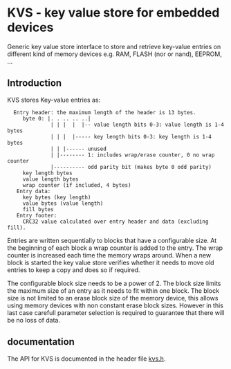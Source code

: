 <!--
  Copyright (c) 2022 Laczen

  SPDX-License-Identifier: Apache-2.0
-->
# KVS - key value store for embedded devices

Generic key value store interface to store and retrieve key-value entries on
different kind of memory devices e.g. RAM, FLASH (nor or nand), EEPROM, ...

## Introduction

KVS stores Key-value entries as:

```
  Entry header: the maximum length of the header is 13 bytes.
     byte 0: |. . .. .. ..|
              | | |  |  |-- value length bits 0-3: value length is 1-4 bytes
              | | |  |----- key length bits 0-3: key length is 1-4 bytes
              | | |------ unused
              | |-------- 1: includes wrap/erase counter, 0 no wrap counter
              |---------- odd parity bit (makes byte 0 odd parity)
     key length bytes
     value length bytes
     wrap counter (if included, 4 bytes)
   Entry data:
     key bytes (key length)
     value bytes (value length)
     fill bytes
   Entry footer:
     CRC32 value calculated over entry header and data (excluding fill).
```

 Entries are written sequentially to blocks that have a configurable size. At
 the beginning of each block a wrap counter is added to the entry. The wrap
 counter is increased each time the memory wraps around. When a new block is
 started the key value store verifies whether it needs to move old entries to
 keep a copy and does so if required.

 The configurable block size needs to be a power of 2. The block size limits
 the maximum size of an entry as it needs to fit within one block. The block
 size is not limited to an erase block size of the memory device, this allows
 using memory devices with non constant erase block sizes. However in this
 last case carefull parameter selection is required to guarantee that there
 will be no loss of data.

 ## documentation

 The API for KVS is documented in the header file [kvs.h](./lib/include/kvs/kvs.h).